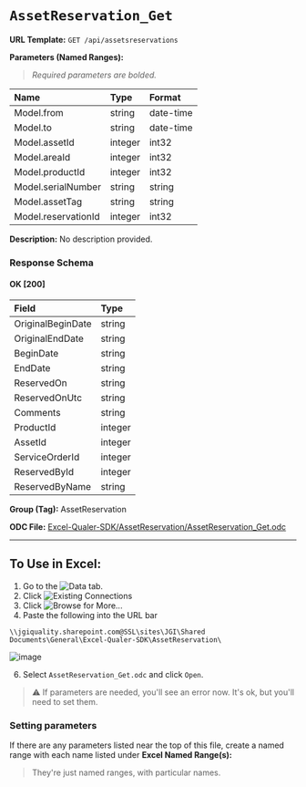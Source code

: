 # `AssetReservation_Get`
> 
    
**URL Template:**
`GET /api/assetsreservations`

**Parameters (Named Ranges):**

> *Required parameters are bolded.*

| Name                | Type    | Format    |
|:--------------------|:--------|:----------|
| Model.from          | string  | date-time |
| Model.to            | string  | date-time |
| Model.assetId       | integer | int32     |
| Model.areaId        | integer | int32     |
| Model.productId     | integer | int32     |
| Model.serialNumber  | string  | string    |
| Model.assetTag      | string  | string    |
| Model.reservationId | integer | int32     |

**Description:**
No description provided.

### Response Schema

#### OK [200]

| Field             | Type    |
|:------------------|:--------|
| OriginalBeginDate | string  |
| OriginalEndDate   | string  |
| BeginDate         | string  |
| EndDate           | string  |
| ReservedOn        | string  |
| ReservedOnUtc     | string  |
| Comments          | string  |
| ProductId         | integer |
| AssetId           | integer |
| ServiceOrderId    | integer |
| ReservedById      | integer |
| ReservedByName    | string  |

**Group (Tag):**
AssetReservation

**ODC File:**
[Excel-Qualer-SDK/AssetReservation/AssetReservation_Get.odc](https://github.com/Johnson-Gage-Inspection-Inc/qualer-sdk-odc/blob/main/Excel-Qualer-SDK/AssetReservation/AssetReservation_Get.odc)

---

To Use in Excel:
---

1. Go to the ![`Data`](https://github.com/user-attachments/assets/da437a70-57b3-4c5b-bb01-4910ece19ed1)
 tab.
3. Click ![Existing Connections](https://github.com/user-attachments/assets/a2f1ed67-b2e0-4c23-ac90-68c870e60289)
4. Click ![`Browse for More...`](https://github.com/user-attachments/assets/8e698494-6865-41e7-b6fa-043aea81809a)
5. Paste the following into the URL bar
```
\\jgiquality.sharepoint.com@SSL\sites\JGI\Shared Documents\General\Excel-Qualer-SDK\AssetReservation\
```

![image](https://github.com/user-attachments/assets/1e1a8d87-0377-446d-aaf5-d78562991db3)

6. Select `AssetReservation_Get.odc` and click `Open`.

> ⚠️ If parameters are needed, you'll see an error now. It's ok, but you'll need to set them.

### Setting parameters
If there are any parameters listed near the top of this file, create a named range with each name listed under **Excel Named Range(s):**
> They're just named ranges, with particular names.
